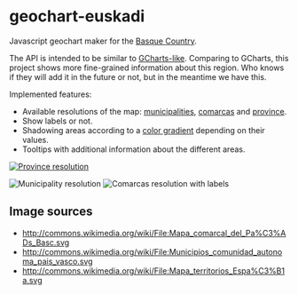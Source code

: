 geochart-euskadi
================

Javascript geochart maker for the [Basque Country](http://en.wikipedia.org/wiki/Basque_Country_(autonomous_community)).

The API is intended to be similar to [GCharts-like](https://developers.google.com/chart/interactive/docs/gallery/geochart).
Comparing to GCharts, this project shows more fine-grained information about this region.
Who knows if they will add it in the future or not, but in the meantime we have this.


Implemented features:
 * Available resolutions of the map: [municipalities](http://en.wikipedia.org/wiki/Municipality), [comarcas](http://en.wikipedia.org/wiki/Comarca) and [province](http://en.wikipedia.org/wiki/Province).
 * Show labels or not.
 * Shadowing areas according to a [color gradient](http://en.wikipedia.org/wiki/Color_gradient) depending on their values.
 * Tooltips with additional information about the different areas.


<a href="http://imgur.com/a/gcbK3"><img src="http://i.imgur.com/WDYMoKil.png" title="Province resolution"/></a>

<img src="http://i.imgur.com/JBJqBl5l.png" title="Municipality resolution"/>

<img src="http://i.imgur.com/gcbK3l.png" title="Comarcas resolution with labels"/>


Image sources
-------------

 * http://commons.wikimedia.org/wiki/File:Mapa_comarcal_del_Pa%C3%ADs_Basc.svg
 * http://commons.wikimedia.org/wiki/File:Municipios_comunidad_autonoma_pais_vasco.svg
 * http://commons.wikimedia.org/wiki/File:Mapa_territorios_Espa%C3%B1a.svg
